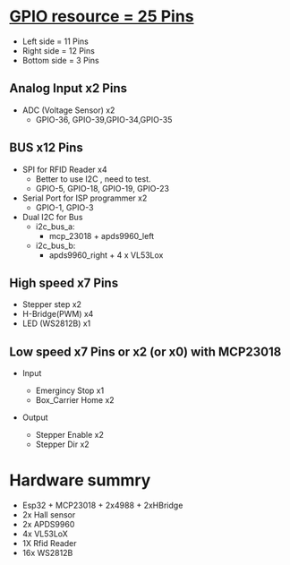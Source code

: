 # [GPIO resource = 25 Pins](https://randomnerdtutorials.com/esp32-pinout-reference-gpios/)
* Left side = 11 Pins
* Right side = 12 Pins
* Bottom side = 3 Pins

## Analog Input x2 Pins
* ADC (Voltage Sensor) x2
  * GPIO-36, GPIO-39,GPIO-34,GPIO-35


## BUS           x12 Pins
* SPI for RFID Reader   x4
  * Better to use I2C , need to test.
  * GPIO-5, GPIO-18, GPIO-19, GPIO-23
* Serial Port  for ISP programmer    x2
  * GPIO-1, GPIO-3
* Dual I2C for Bus
  * i2c_bus_a:
    * mcp_23018 + apds9960_left 
  * i2c_bus_b:
    * apds9960_right + 4 x VL53Lox

## High speed    x7 Pins
* Stepper step   x2
* H-Bridge(PWM)  x4 
* LED (WS2812B)  x1

## Low speed     x7 Pins  or x2 (or x0) with MCP23018
* Input
  * Emergincy Stop    x1
  * Box_Carrier Home  x2

* Output
  * Stepper Enable    x2
  * Stepper Dir       x2
  
 
# Hardware summry
* Esp32 + MCP23018 + 2x4988  + 2xHBridge
* 2x Hall sensor
* 2x APDS9960
* 4x VL53LoX
* 1X Rfid Reader
* 16x WS2812B




